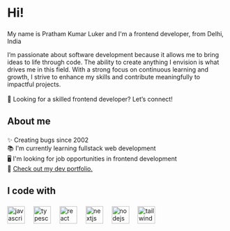 <h1 align="left">Hi!</h1>

###

<p align="left">My name is Pratham Kumar Luker and I'm a frontend developer, from Delhi, India</p>
I’m passionate about software development because it allows me to bring ideas to life through code. The ability to create anything I envision is what drives me in this field.
With a strong focus on continuous learning and growth, I strive to enhance my skills and contribute meaningfully to impactful projects. <br><br> 🚀 Looking for a skilled frontend developer? Let’s connect!

###

<h2 align="left">About me</h2>

###

<p align="left">✨ Creating bugs since 2002<br>📚 I'm currently learning fullstack web development<br>🖥️ I'm looking for job opportunities in frontend development<br> 🔗 <a href="https://pluffy.xyz/">Check out my dev portfolio.</a>

###

<h2 align="left">I code with</h2>

###

<div align="left">
  <img src="https://cdn.jsdelivr.net/gh/devicons/devicon/icons/javascript/javascript-original.svg" height="40" alt="javascript logo"  />
  <img width="12" />
  <img src="https://cdn.jsdelivr.net/gh/devicons/devicon/icons/typescript/typescript-original.svg" height="40" alt="typescript logo"  />
  <img width="12" />
  <img src="https://cdn.jsdelivr.net/gh/devicons/devicon/icons/react/react-original.svg" height="40" alt="react logo"  />
  <img width="12" />
  <img src="https://cdn.jsdelivr.net/gh/devicons/devicon/icons/nextjs/nextjs-original.svg" height="40" alt="nextjs logo"  />
  <img width="12" />
  <img src="https://cdn.jsdelivr.net/gh/devicons/devicon/icons/nodejs/nodejs-original.svg" height="40" alt="nodejs logo"  />
  <img width="12" />
  <img src="https://upload.wikimedia.org/wikipedia/commons/d/d5/Tailwind_CSS_Logo.svg" height="40" alt="tailwind logo"  />
  <img width="12" />
</div>

###
